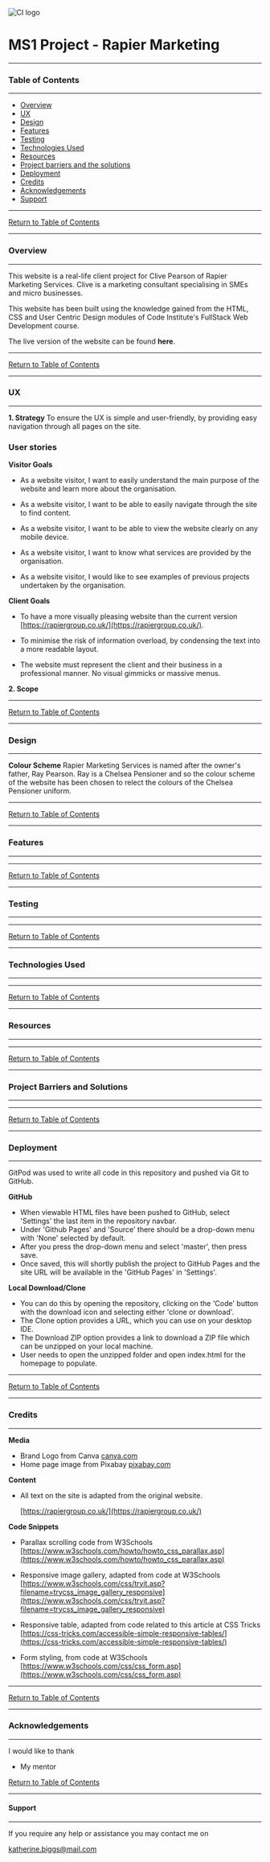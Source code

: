 ![CI logo](https://codeinstitute.s3.amazonaws.com/fullstack/ci_logo_small.png)

# MS1 Project - Rapier Marketing

** **
### **Table of Contents**

** **

*   [Overview](#overview)
*   [UX](#ux)
*   [Design](#design)
*   [Features](#features)
*   [Testing](#testing)
*   [Technologies Used](#technologies-used)
*   [Resources](#resources)
*   [Project barriers and the solutions](#project-barriers-and-the-solutions)
*   [Deployment](#deployment)
*   [Credits](#credits)
*   [Acknowledgements](#acknowledgements)
*   [Support](#support)

** **

[Return to Table of Contents](#table-of-contents)

** **

### **Overview**

** **

This website is a real-life client project for Clive Pearson of Rapier Marketing Services.  Clive is a marketing consultant specialising in SMEs and micro businesses.

This website has been built using the knowledge gained from the HTML, CSS and User Centric Design modules of Code Institute's FullStack Web Development course.

The live version of the website can be found __here__.

** **

[Return to Table of Contents](#table-of-contents)

** **

### **UX**

** **

**1. Strategy**
To ensure the UX is simple and user-friendly, by providing easy navigation through all pages on the site.

### **User stories**

**Visitor Goals**

* As a website visitor, I want to easily understand the main purpose of the website and learn more about the organisation.

* As a website visitor, I want to be able to easily navigate through the site to find content.

* As a website visitor, I want to be able to view the website clearly on any mobile device.

* As a website visitor, I want to know what services are provided by the organisation.

* As a website visitor, I would like to see examples of previous projects undertaken by the organisation.

**Client Goals**

* To have a more visually pleasing website than the current version [https://rapiergroup.co.uk/](https://rapiergroup.co.uk/).

* To minimise the risk of information overload, by condensing the text into a more readable layout.

* The website must represent the client and their business in a professional manner.  No visual gimmicks or massive menus.

**2. Scope**



** **

[Return to Table of Contents](#table-of-contents)

** **

### **Design**

** **
**Colour Scheme**
Rapier Marketing Services is named after the owner's father, Ray Pearson.  Ray is a Chelsea Pensioner and so the colour scheme of the website has been chosen to relect the colours of the Chelsea Pensioner uniform.


** **

[Return to Table of Contents](#table-of-contents)

** **

### **Features**

** **





** **

[Return to Table of Contents](#table-of-contents)

** **

### **Testing**

** **




** **

[Return to Table of Contents](#table-of-contents)

** **

### **Technologies Used**

** **

** **

[Return to Table of Contents](#table-of-contents)

** **

### **Resources**

** **

** **

[Return to Table of Contents](#table-of-contents)

** **

### **Project Barriers and Solutions**

** **

** **

[Return to Table of Contents](#table-of-contents)

** **

### **Deployment**

** **

GitPod was used to write all code in this repository and pushed via Git to GitHub.

**GitHub**

*   When viewable HTML files have been pushed to GitHub, select 'Settings' the last item in the repository navbar. 
*   Under 'Github Pages' and 'Source' there should be a drop-down menu with 'None' selected by default.
*   After you press the drop-down menu and select 'master', then press save.
*   Once saved, this will shortly publish the project to GitHub Pages and the site URL will be available in the 'GitHub Pages' in 'Settings'.

**Local Download/Clone**

*   You can do this by opening the repository, clicking on the 'Code' button with the download icon and selecting either 'clone or download'.
*   The Clone option provides a URL, which you can use on your desktop IDE.
*   The Download ZIP option provides a link to download a ZIP file which can be unzipped on your local machine.
*   User needs to open the unzipped folder and open index.html for the homepage to populate.

** **

[Return to Table of Contents](#table-of-contents)

** **

### **Credits**

** **

**Media**

*   Brand Logo from Canva [canva.com](https://www.canva.com/)
*	Home page image from Pixabay [pixabay.com](https://pixabay.com/)

**Content**

*   All text on the site is adapted from the original website.

	[https://rapiergroup.co.uk/](https://rapiergroup.co.uk/)

**Code Snippets**

*	Parallax scrolling code from W3Schools [https://www.w3schools.com/howto/howto_css_parallax.asp](https://www.w3schools.com/howto/howto_css_parallax.asp)

*	Responsive image gallery, adapted from code at W3Schools [https://www.w3schools.com/css/tryit.asp?filename=trycss_image_gallery_responsive](https://www.w3schools.com/css/tryit.asp?filename=trycss_image_gallery_responsive)

* Responsive table, adapted from code related to this article at CSS Tricks [https://css-tricks.com/accessible-simple-responsive-tables/](https://css-tricks.com/accessible-simple-responsive-tables/)

* Form styling, from code at W3Schools [https://www.w3schools.com/css/css_form.asp](https://www.w3schools.com/css/css_form.asp)

** **

[Return to Table of Contents](#table-of-contents)

** **

### **Acknowledgements**

** **

I would like to thank

* My mentor

[Return to Table of Contents](#table-of-contents)

** **

#### **Support**

** **

If you require any help or assistance you may contact me on 

katherine.biggs@mail.com
